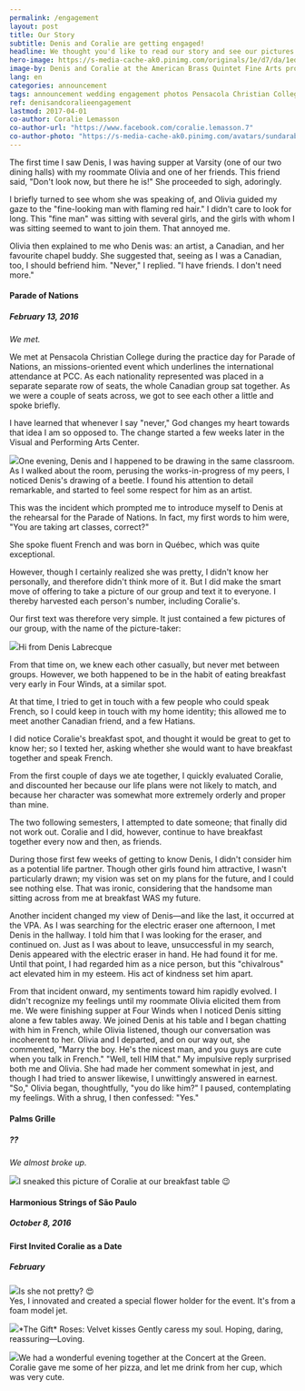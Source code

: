 ```yaml
---
permalink: /engagement
layout: post
title: Our Story
subtitle: Denis and Coralie are getting engaged!
headline: We thought you'd like to read our story and see our pictures.
hero-image: https://s-media-cache-ak0.pinimg.com/originals/1e/d7/da/1ed7dad094f2a26e7096baee66dd7f37.jpg
image-by: Denis and Coralie at the American Brass Quintet Fine Arts production
lang: en
categories: announcement
tags: announcement wedding engagement photos Pensacola Christian College
ref: denisandcoralieengagement
lastmod: 2017-04-01
co-author: Coralie Lemasson
co-author-url: "https://www.facebook.com/coralie.lemasson.7"
co-author-photo: "https://s-media-cache-ak0.pinimg.com/avatars/sundarabheriya_1468177840_280.jpg"
---
```

<p class="coralie-texting">The first time I saw Denis, I was having supper at Varsity (one of our two dining halls) with my roommate Olivia and one of her friends. This friend said, "Don't look now, but there he is!" She proceeded to sigh, adoringly.</p>
<p class="coralie-texting">I briefly turned to see whom she was speaking of, and Olivia guided my gaze to the "fine-looking man with flaming red hair." I didn't care to look for long. This "fine man" was sitting with several girls, and the girls with whom I was sitting seemed to want to join them. That annoyed me.</p>
<p class="coralie-texting">Olivia then explained to me who Denis was: an artist, a Canadian, and her favourite chapel buddy. She suggested that, seeing as I was a Canadian, too, I should befriend him. "Never," I replied. "I have friends. I don't need more."</p>

<h4>Parade of Nations</h4>
<h5>February 13, 2016</h5>
<p><em>We met.</em></p>
We met at Pensacola Christian College during the practice day for Parade of Nations, an missions-oriented event which underlines the international attendance at PCC. As each nationality represented was placed in a separate separate row of seats, the whole Canadian group sat together. As we were a couple of seats across, we got to see each other a little and spoke briefly.

<p class="coralie-texting">I have learned that whenever I say "never," God changes my heart towards that idea I am so opposed to. The change started a few weeks later in the Visual and Performing Arts Center.</p>
<p class="coralie-texting"><img src="https://s-media-cache-ak0.pinimg.com/originals/7f/d6/76/7fd6765b6c1e35b38a2920ceff0d0517.jpg">One evening, Denis and I happened to be drawing in the same classroom. As I walked about the room, perusing the works-in-progress of my peers, I noticed Denis's drawing of a beetle. I found his attention to detail remarkable, and started to feel some respect for him as an artist.</p>
<p class="coralie-texting">This was the incident which prompted me to introduce myself to Denis at the rehearsal for the Parade of Nations. In fact, my first words to him were, "You are taking art classes, correct?"</p>

<p class="denis-texting">She spoke fluent French and was born in Québec, which was quite exceptional.</p>
<p class="denis-texting">However, though I certainly realized she was pretty, I didn't know her personally, and therefore didn't think more of it. But I did make the smart move of offering to take a picture of our group and text it to everyone. I thereby harvested each person's number, including Coralie's.</p>

Our first text was therefore very simple. It just contained a few pictures of our group, with the name of the picture-taker:

<p class="denis-texting"><img src="https://s-media-cache-ak0.pinimg.com/originals/1b/4b/89/1b4b898d9c09b4531672c535f1ee9148.jpg" />Hi from Denis Labrecque</p>

From that time on, we knew each other casually, but never met between groups. However, we both happened to be in the habit of eating breakfast very early in Four Winds, at a similar spot.

<p class="denis-texting">At that time, I tried to get in touch with a few people who could speak French, so I could keep in touch with my home identity; this allowed me to meet another Canadian friend, and a few Hatians.</p>
<p class="denis-texting">I did notice Coralie's breakfast spot, and thought it would be great to get to know her; so I texted her, asking whether she would want to have breakfast together and speak French.</p>

<p class="denis-texting">From the first couple of days we ate together, I quickly evaluated Coralie, and discounted her because our life plans were not likely to match, and because her character was somewhat more extremely orderly and proper than mine.</p>
<p class="denis-texting">The two following semesters, I attempted to date someone; that finally did not work out. Coralie and I did, however, continue to have breakfast together every now and then, as friends.</p>

<p class="coralie-texting">During those first few weeks of getting to know Denis, I didn't consider him as a potential life partner. Though other girls found him attractive, I wasn't particularly drawn; my vision was set on my plans for the future, and I could see nothing else. That was ironic, considering that the handsome man sitting across from me at breakfast WAS my future.</p>

<p class="coralie-texting">Another incident changed my view of Denis—and like the last, it occurred at the VPA. As I was searching for the electric eraser one afternoon, I met Denis in the hallway. I told him that I was looking for the eraser, and continued on. Just as I was about to leave, unsuccessful in my search, Denis appeared with the electric eraser in hand. He had found it for me. Until that point, I had regarded him as a nice person, but this "chivalrous" act elevated him in my esteem. His act of kindness set him apart.</p>

<p class="coralie-texting">From that incident onward, my sentiments toward him rapidly evolved. I didn't recognize my feelings until my roommate Olivia elicited them from me. We were finishing supper at Four Winds when I noticed Denis sitting alone a few tables away. We joined Denis at his table and I began chatting with him in French, while Olivia listened, though our conversation was incoherent to her. Olivia and I departed, and on our way out, she commented, "Marry the boy. He's the nicest man, and you guys are cute when you talk in French." "Well, tell HIM that." My impulsive reply surprised both me and Olivia. She had made her comment somewhat in jest, and though I had tried to answer likewise, I unwittingly answered in earnest. "So," Olivia began, thoughtfully, "you do like him?" I paused, contemplating my feelings. With a shrug, I then confessed: "Yes."</p>

<h4>Palms Grille</h4>
<h5>??</h5>
<p><em>We almost broke up.</em></p>

<p class="denis-texting"></p>

<p class="denis-texting"><img src="https://s-media-cache-ak0.pinimg.com/originals/f4/52/de/f452de2dfa1cb2c2d480db27394b0e85.jpg" />I sneaked this picture of Coralie at our breakfast table 😉</p>

<h4>Harmonious Strings of São Paulo</h4>
<h5>October 8, 2016</h5>

<h4>First Invited Coralie as a Date</h4>
<h5>February</h5>

<p class="denis-texting"><img src="https://s-media-cache-ak0.pinimg.com/originals/f2/00/08/f200080ba0ebe9f2ad6b66ca4df55334.jpg" />Is she not pretty? 😍<br />Yes, I innovated and created a special flower holder for the event. It's from a foam model jet.</p>

<p class="coralie-texting"><img src="https://s-media-cache-ak0.pinimg.com/originals/cb/91/3c/cb913c756e983fcb2122c7ad63b01972.jpg" />*The Gift*
Roses:
Velvet kisses
Gently caress my soul.
Hoping, daring, reassuring&mdash;Loving.</p>

<p class="denis-texting"><img src="https://s-media-cache-ak0.pinimg.com/originals/39/d3/37/39d337f6742add2b5086aacec4692e1f.jpg" />We had a wonderful evening together at the Concert at the Green.<br />Coralie gave me some of her pizza, and let me drink from her cup, which was very cute.</p>
